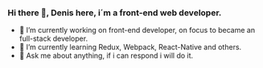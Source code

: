 ### Hi there 👋, Denis here, i´m a front-end web developer.

- 🔭 I’m currently working on front-end developer, on focus to became an full-stack developer.
- 🌱 I’m currently learning Redux, Webpack, React-Native and others.
- 💬 Ask me about anything, if i can respond i will do it.
